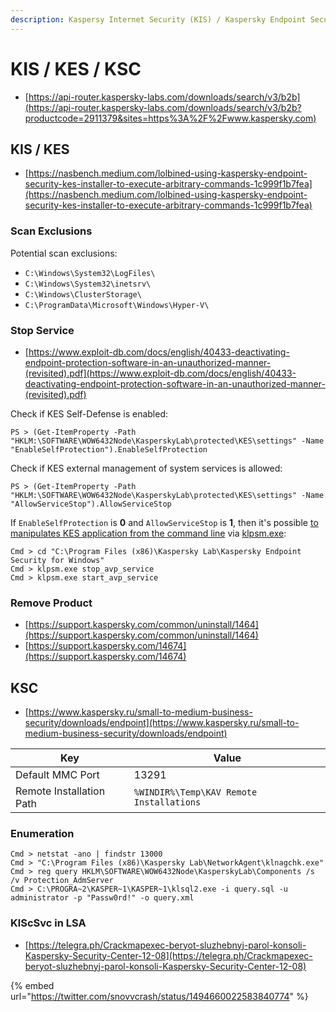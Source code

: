 ```yaml
---
description: Kaspersy Internet Security (KIS) / Kaspersky Endpoint Security (KES) / Kaspersky Security Center (KSC)
---
```


# KIS / KES / KSC

- [https://api-router.kaspersky-labs.com/downloads/search/v3/b2b](https://api-router.kaspersky-labs.com/downloads/search/v3/b2b?productcode=2911379&sites=https%3A%2F%2Fwww.kaspersky.com)




## KIS / KES

- [https://nasbench.medium.com/lolbined-using-kaspersky-endpoint-security-kes-installer-to-execute-arbitrary-commands-1c999f1b7fea](https://nasbench.medium.com/lolbined-using-kaspersky-endpoint-security-kes-installer-to-execute-arbitrary-commands-1c999f1b7fea)



### Scan Exclusions

Potential scan exclusions:

- `C:\Windows\System32\LogFiles\`
- `C:\Windows\System32\inetsrv\`
- `C:\Windows\ClusterStorage\`
- `C:\ProgramData\Microsoft\Windows\Hyper-V\`



### Stop Service

- [https://www.exploit-db.com/docs/english/40433-deactivating-endpoint-protection-software-in-an-unauthorized-manner-(revisited).pdf](https://www.exploit-db.com/docs/english/40433-deactivating-endpoint-protection-software-in-an-unauthorized-manner-(revisited).pdf)

Check if KES Self-Defense is enabled:

```
PS > (Get-ItemProperty -Path "HKLM:\SOFTWARE\WOW6432Node\KasperskyLab\protected\KES\settings" -Name "EnableSelfProtection").EnableSelfProtection
```

Check if KES external management of system services is allowed:

```
PS > (Get-ItemProperty -Path "HKLM:\SOFTWARE\WOW6432Node\KasperskyLab\protected\KES\settings" -Name "AllowServiceStop").AllowServiceStop
```

If `EnableSelfProtection` is **0** and `AllowServiceStop` is **1**, then it's possible [to manipulates KES application from the command line](https://support.kaspersky.com/KESWin/11.1.0/en-us/178723.htm) via [klpsm.exe](https://www.pconlife.com/viewfileinfo/klpsm-exe/):

```
Cmd > cd "C:\Program Files (x86)\Kaspersky Lab\Kaspersky Endpoint Security for Windows"
Cmd > klpsm.exe stop_avp_service
Cmd > klpsm.exe start_avp_service
```



### Remove Product

- [https://support.kaspersky.com/common/uninstall/1464](https://support.kaspersky.com/common/uninstall/1464)
- [https://support.kaspersky.com/14674](https://support.kaspersky.com/14674)




## KSC

- [https://www.kaspersky.ru/small-to-medium-business-security/downloads/endpoint](https://www.kaspersky.ru/small-to-medium-business-security/downloads/endpoint)

| Key                      | Value                                    |
|--------------------------|------------------------------------------|
| Default MMC Port         | 13291                                    |
| Remote Installation Path | `%WINDIR%\Temp\KAV Remote Installations` |



### Enumeration

```
Cmd > netstat -ano | findstr 13000
Cmd > "C:\Program Files (x86)\Kaspersky Lab\NetworkAgent\klnagchk.exe"
Cmd > reg query HKLM\SOFTWARE\WOW6432Node\KasperskyLab\Components /s /v Protection_AdmServer
Cmd > C:\PROGRA~2\KASPER~1\KASPER~1\klsql2.exe -i query.sql -u administrator -p "Passw0rd!" -o query.xml
```



### KlScSvc in LSA

- [https://telegra.ph/Crackmapexec-beryot-sluzhebnyj-parol-konsoli-Kaspersky-Security-Center-12-08](https://telegra.ph/Crackmapexec-beryot-sluzhebnyj-parol-konsoli-Kaspersky-Security-Center-12-08)

{% embed url="https://twitter.com/snovvcrash/status/1494660022583840774" %}
